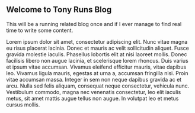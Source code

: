 ## Welcome to Tony Runs Blog

This will be a running related blog once and if I ever manage to find real time to write some content.

Lorem ipsum dolor sit amet, consectetur adipiscing elit. Nunc vitae magna eu risus placerat lacinia. Donec et mauris ac velit sollicitudin aliquet. Fusce gravida molestie iaculis. Phasellus lobortis elit at nisi laoreet mollis. Donec facilisis libero non augue lacinia, et scelerisque lorem rhoncus. Duis varius et ipsum vitae accumsan. Vivamus eleifend efficitur mauris, vitae dapibus leo. Vivamus ligula mauris, egestas at urna a, accumsan fringilla nisi. Proin vitae accumsan massa. Integer in sem non neque dapibus gravida ac et arcu. Nulla sed felis aliquam, consequat neque consectetur, vehicula nunc. Vestibulum commodo, magna nec venenatis consectetur, leo elit iaculis metus, sit amet mattis augue tellus non augue. In volutpat leo et metus cursus mollis. 
